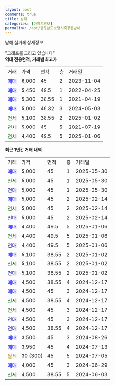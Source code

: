 ```yaml
---
layout: post
comments: true
title: 남해
categories: [아파트정보]
permalink: /apt/충청남도보령시죽정동남해
---
```


남해 실거래 상세정보

<script type="text/javascript">
  google.charts.load('current', {'packages':['line', 'corechart']});
  google.charts.setOnLoadCallback(drawChart);

  function drawChart() {
    var data = new google.visualization.DataTable();
    data.addColumn('date', '거래일');
    data.addColumn('number', "매매");
    data.addColumn('number', "전세");
    data.addColumn('number', "전매");

    data.addRows([[new Date(Date.parse("2025-05-30")), 5000, null, null], [new Date(Date.parse("2025-05-30")), null, 5000, null], [new Date(Date.parse("2025-05-30")), null, null, 5000], [new Date(Date.parse("2025-02-14")), 5000, null, null], [new Date(Date.parse("2025-02-14")), null, 5000, null], [new Date(Date.parse("2025-02-14")), null, null, 5000], [new Date(Date.parse("2025-01-06")), 4400, null, null], [new Date(Date.parse("2025-01-06")), null, 4400, null], [new Date(Date.parse("2025-01-06")), null, null, 4400], [new Date(Date.parse("2025-01-02")), 5100, null, null], [new Date(Date.parse("2025-01-02")), null, 5100, null], [new Date(Date.parse("2025-01-02")), null, null, 5100], [new Date(Date.parse("2024-12-17")), 4500, null, null], [new Date(Date.parse("2024-12-17")), 4500, null, null], [new Date(Date.parse("2024-12-17")), null, 4500, null], [new Date(Date.parse("2024-12-17")), null, 4500, null], [new Date(Date.parse("2024-12-17")), null, null, 4500], [new Date(Date.parse("2024-12-17")), null, null, 4500], [new Date(Date.parse("2024-08-26")), 3500, null, null], [new Date(Date.parse("2024-07-13")), 3950, null, null], [new Date(Date.parse("2024-07-05")), null, null, null], [new Date(Date.parse("2024-06-29")), 4000, null, null], [new Date(Date.parse("2024-06-03")), null, 4500, null]]);

    var options = {
      hAxis: {
        format: 'yyyy/MM/dd'
      },    
      lineWidth: 0,
      pointsVisible: true,    
      title: '최근 1년간 유형별 실거래가 분포',
      legend: { position: 'bottom' }
    };

    var formatter = new google.visualization.NumberFormat({pattern:'###,###'} );
    formatter.format(data, 1);
    formatter.format(data, 2);
    
    setTimeout(function() {
        var chart = new google.visualization.LineChart(document.getElementById('columnchart_material'));
        chart.draw(data, (options));
        document.getElementById('loading').style.display = 'none';
    }, 200);
  }
</script>


<div id="loading" style="z-index:20; display: block; margin-left: 0px">"그래프를 그리고 있습니다"</div>
<div id="columnchart_material" style="width: 95%; margin-left: 0px; display: block"></div>
<!-- contents start -->
<b>역대 전용면적, 거래별 최고가</b>
<table class="sortable">
    <tr>
      <td>거래</td>
      <td>가격</td>
      <td>면적</td>
      <td>층</td>
      <td>거래일</td>
    </tr>
        <tr>
          <td><a style="color: blue">매매</a></td>
          <td>6,000</td>
          <td>45</td>
          <td>2</td>
          <td>2023-11-04</td>
        </tr>            <tr>
          <td><a style="color: blue">매매</a></td>
          <td>5,450</td>
          <td>49.5</td>
          <td>1</td>
          <td>2022-04-25</td>
        </tr>            <tr>
          <td><a style="color: blue">매매</a></td>
          <td>5,300</td>
          <td>38.55</td>
          <td>1</td>
          <td>2021-04-19</td>
        </tr>            <tr>
          <td><a style="color: blue">매매</a></td>
          <td>5,000</td>
          <td>49.32</td>
          <td>3</td>
          <td>2024-05-03</td>
        </tr>        
        <tr>
              <td><a style="color: darkgreen">전세</a></td>
              <td>5,100</td>
              <td>38.55</td>
              <td>2</td>
              <td>2025-01-02</td>
            </tr>            <tr>
              <td><a style="color: darkgreen">전세</a></td>
              <td>5,000</td>
              <td>45</td>
              <td>5</td>
              <td>2021-07-19</td>
            </tr>            <tr>
              <td><a style="color: darkgreen">전세</a></td>
              <td>4,400</td>
              <td>49.5</td>
              <td>5</td>
              <td>2025-01-06</td>
            </tr>        
    
</table>

<b>최근 1년간 거래 내역</b>

<table class="sortable">
    <tr>
      <td>거래</td>
      <td>가격</td>
      <td>면적</td>
      <td>층</td>
      <td>거래일</td>
    </tr>
    <tr>
      <td><a style="color: blue">매매</a></td>
      <td>5,000</td>
      <td>45</td>
      <td>1</td>
      <td>2025-05-30</td>
    </tr>          <tr>
      <td><a style="color: darkgreen">전세</a></td>
      <td>5,000</td>
      <td>45</td>
      <td>1</td>
      <td>2025-05-30</td>
    </tr>          <tr>
      <td><a style="color: darkblue">전매</a></td>
      <td>5,000</td>
      <td>45</td>
      <td>1</td>
      <td>2025-05-30</td>
    </tr>          <tr>
      <td><a style="color: blue">매매</a></td>
      <td>5,000</td>
      <td>45</td>
      <td>2</td>
      <td>2025-02-14</td>
    </tr>          <tr>
      <td><a style="color: darkgreen">전세</a></td>
      <td>5,000</td>
      <td>45</td>
      <td>2</td>
      <td>2025-02-14</td>
    </tr>          <tr>
      <td><a style="color: darkblue">전매</a></td>
      <td>5,000</td>
      <td>45</td>
      <td>2</td>
      <td>2025-02-14</td>
    </tr>          <tr>
      <td><a style="color: blue">매매</a></td>
      <td>4,400</td>
      <td>49.5</td>
      <td>5</td>
      <td>2025-01-06</td>
    </tr>          <tr>
      <td><a style="color: darkgreen">전세</a></td>
      <td>4,400</td>
      <td>49.5</td>
      <td>5</td>
      <td>2025-01-06</td>
    </tr>          <tr>
      <td><a style="color: darkblue">전매</a></td>
      <td>4,400</td>
      <td>49.5</td>
      <td>5</td>
      <td>2025-01-06</td>
    </tr>          <tr>
      <td><a style="color: blue">매매</a></td>
      <td>5,100</td>
      <td>38.55</td>
      <td>2</td>
      <td>2025-01-02</td>
    </tr>          <tr>
      <td><a style="color: darkgreen">전세</a></td>
      <td>5,100</td>
      <td>38.55</td>
      <td>2</td>
      <td>2025-01-02</td>
    </tr>          <tr>
      <td><a style="color: darkblue">전매</a></td>
      <td>5,100</td>
      <td>38.55</td>
      <td>2</td>
      <td>2025-01-02</td>
    </tr>          <tr>
      <td><a style="color: blue">매매</a></td>
      <td>4,500</td>
      <td>38.55</td>
      <td>4</td>
      <td>2024-12-17</td>
    </tr>          <tr>
      <td><a style="color: blue">매매</a></td>
      <td>4,500</td>
      <td>45</td>
      <td>3</td>
      <td>2024-12-17</td>
    </tr>          <tr>
      <td><a style="color: darkgreen">전세</a></td>
      <td>4,500</td>
      <td>38.55</td>
      <td>4</td>
      <td>2024-12-17</td>
    </tr>          <tr>
      <td><a style="color: darkgreen">전세</a></td>
      <td>4,500</td>
      <td>45</td>
      <td>3</td>
      <td>2024-12-17</td>
    </tr>          <tr>
      <td><a style="color: darkblue">전매</a></td>
      <td>4,500</td>
      <td>45</td>
      <td>3</td>
      <td>2024-12-17</td>
    </tr>          <tr>
      <td><a style="color: darkblue">전매</a></td>
      <td>4,500</td>
      <td>38.55</td>
      <td>4</td>
      <td>2024-12-17</td>
    </tr>          <tr>
      <td><a style="color: blue">매매</a></td>
      <td>3,500</td>
      <td>45</td>
      <td>3</td>
      <td>2024-08-26</td>
    </tr>          <tr>
      <td><a style="color: blue">매매</a></td>
      <td>3,950</td>
      <td>45</td>
      <td>4</td>
      <td>2024-07-13</td>
    </tr>          <tr>
      <td><a style="color: darkgoldenrod">월세</a></td>
      <td>30 (300)</td>
      <td>45</td>
      <td>5</td>
      <td>2024-07-05</td>
    </tr>          <tr>
      <td><a style="color: blue">매매</a></td>
      <td>4,000</td>
      <td>45</td>
      <td>3</td>
      <td>2024-06-29</td>
    </tr>          <tr>
      <td><a style="color: darkgreen">전세</a></td>
      <td>4,500</td>
      <td>38.55</td>
      <td>5</td>
      <td>2024-06-03</td>
    </tr>      </table>
<!-- contents end -->    

